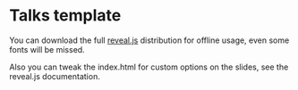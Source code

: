 Talks template
==================

You can download the full [reveal.js]() distribution for offline usage, even
some fonts will be missed.

Also you can tweak the index.html for custom options on the slides, see the
reveal.js documentation.
